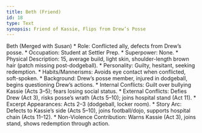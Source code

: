 ```yaml
---
title: Beth (Friend)
id: 18
type: Text
synopsis: Friend of Kassie, Flips from Drew’s Posse
---
```


Beth (Merged with Susan)
    * Role: Conflicted ally, defects from Drew’s posse.
    * Occupation: Student at Settler Prep.
    * Superpower: None.
    * Physical Description: 15, average build, light skin, shoulder-length brown hair (patch missing post-dodgeball).
    * Personality: Guilty, hesitant, seeking redemption.
    * Habits/Mannerisms: Avoids eye contact when conflicted, soft-spoken.
    * Background: Drew’s posse member, injured in dodgeball, begins questioning Drew’s actions.
    * Internal Conflicts: Guilt over bullying Kassie (Acts 3–5); fears losing social status.
    * External Conflicts: Defies Drew (Act 3), risks posse’s wrath (Acts 5–10); joins hospital stand (Act 11).
    * Excerpt Appearances: Acts 2–3 (dodgeball, locker room).
    * Story Arc: Defects to Kassie’s side (Acts 5–10), joins football/dojo, supports hospital chain (Acts 11–12).
    * Non-Violence Contribution: Warns Kassie (Act 3), joins stand, shows redemption through action.
